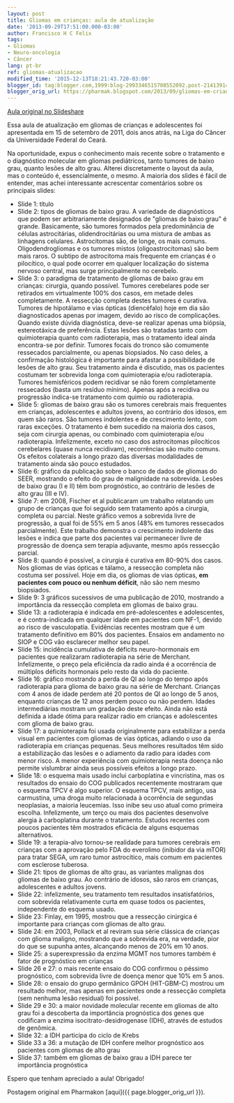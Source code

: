 ```yaml
---
layout: post
title: Gliomas em crianças: aula de atualização
date: '2013-09-29T17:51:00.000-03:00'
author: Francisco H C Felix
tags:
- Gliomas
- Neuro-oncologia
- Câncer
lang: pt-br
ref: gliomas-atualizacao
modified_time: '2015-12-13T18:21:43.720-03:00'
blogger_id: tag:blogger.com,1999:blog-2993346515708552092.post-2141391452734099612
blogger_orig_url: https://pharmak.blogspot.com/2013/09/gliomas-em-criancas-aula-de-atualizacao.html
---
```


[Aula original no Slideshare](https://www.slideshare.net/slideshow/embed_code/26671435)

Essa aula de atualização em gliomas de crianças e adolescentes foi apresentada em 15 de setembro de 2011, dois anos atrás, na Liga do Câncer da Universidade Federal do Ceará.

<!--more-->

Na oportunidade, expus o conhecimento mais recente sobre o tratamento e o diagnóstico molecular em gliomas pediátricos, tanto tumores de baixo grau, quanto lesões de alto grau. Alterei discretamente o layout da aula, mas o conteúdo é, essencialmente, o mesmo. A maioria dos slides é fácil de entender, mas achei interessante acrescentar comentários sobre os principais slides:

* Slide 1: título
* Slide 2: tipos de gliomas de baixo grau. A variedade de diagnósticos que podem ser arbitrariamente designados de "gliomas de baixo grau" é grande. Basicamente, são tumores formados pela predominância de células astrocitárias, olidendrocitárias ou uma mistura de ambas as linhagens celulares. Astrocitomas são, de longe, os mais comuns. Oligodendrogliomas e os tumores mistos (oligoastrocitomas) são bem mais raros. O subtipo de astrocitoma mais frequente em crianças é o pilocítico, o qual pode ocorrer em qualquer localização do sistema nervoso central, mas surge principalmente no cerebelo.
* Slide 3: o paradigma de tratamento de gliomas de baixo grau em crianças: cirurgia, quando possível. Tumores cerebelares pode ser retirados em virtualmente 100% dos casos, em metade deles completamente. A ressecção completa destes tumores é curativa. Tumores de hipotálamo e vias ópticas (diencéfalo) hoje em dia são diagnosticados apenas por imagem, devido ao risco de complicações. Quando existe dúvida diagnóstica, deve-se realizar apenas uma biópsia, estereotáxica de preferência. Estas lesões são tratadas tanto com quimioterapia quanto com radioterapia, mas o tratamento ideal ainda encontra-se por definir. Tumores focais do tronco são comumente ressecados parcialmente, ou apenas biopsiados. No caso deles, a confirmação histológica é importante para afastar a possibilidade de lesões de alto grau. Seu tratamento ainda é discutido, mas os pacientes costumam ter sobrevida longa com quimioterapia e/ou radioterapia. Tumores hemisféricos podem recidivar se não forem completamente ressecados (basta um resíduo mínimo). Apenas após a recidiva ou progressão indica-se tratamento com quimio ou radioterapia.
* Slide 5: gliomas de baixo grau são os tumores cerebrais mais frequentes em crianças, adolescentes e adultos jovens, ao contrário dos idosos, em quem são raros. São tumores indolentes e de crescimento lento, com raras exceções. O tratamento é bem sucedido na maioria dos casos, seja com cirurgia apenas, ou combinado com quimioterapia e/ou radioterapia. Infelizmente, exceto no caso dos astrocitomas pilocíticos cerebelares (quase nunca recidivam), recorrências são muito comuns. Os efeitos colaterais a longo prazo das diversas modalidades de tratamento ainda são pouco estudados.
* Slide 6: gráfico da publicação sobre o banco de dados de gliomas do SEER, mostrando o efeito do grau de malignidade na sobrevida. Lesões de baixo grau (I e II) têm bom prognóstico, ao contrário de lesões de alto grau (III e IV).
* Slide 7: em 2008, Fischer et al publicaram um trabalho relatando um grupo de crianças que foi seguido sem tratamento após a cirurgia, completa ou parcial. Neste gráfico vemos a sobrevida livre de progressão, a qual foi de 55% em 5 anos (48% em tumores ressecados parcialmente). Este trabalho demonstra o crescimento indolente das lesões e indica que parte dos pacientes vai permanecer livre de progressão de doença sem terapia adjuvante, mesmo após ressecção parcial.
* Slide 8: quando é possível, a cirurgia é curativa em 80-90% dos casos. Nos gliomas de vias ópticas e tálamo, a ressecção completa não costuma ser possível. Hoje em dia, os gliomas de vias ópticas, **em pacientes com pouco ou nenhum déficit**, não são nem mesmo biopsiados.
* Slide 9: 3 gráficos sucessivos de uma publicação de 2010, mostrando a importância da ressecção completa em gliomas de baixo grau.
* Slide 13: a radioterapia é indicada em pré-adolescentes e adolescentes, e é contra-indicada em qualquer idade em pacientes com NF-1, devido ao risco de vasculopatia. Evidências recentes mostram que é um tratamento definitivo em 80% dos pacientes. Ensaios em andamento no SIOP e COG vão esclarecer melhor seu papel.
* Slide 15: incidência cumulativa de déficits neuro-hormonais em pacientes que realizaram radioterapia na série de Merchant. Infelizmente, o preço pela eficiência da radio ainda é a ocorrência de múltiplos déficits hormonais pelo resto da vida do paciente.
* Slide 16: gráfico mostrando a perda de QI ao longo do tempo após radioterapia para glioma de baixo grau na série de Merchant. Crianças com 4 anos de idade perdem até 20 pontos de QI ao longo de 5 anos, enquanto crianças de 12 anos perdem pouco ou não perdem. Idades intermediárias mostram um gradação deste efeito. Ainda não está definida a idade ótima para realizar radio em crianças e adolescentes com glioma de baixo grau.
* Slide 17: a quimioterapia foi usada originalmente para estabilizar a perda visual em pacientes com gliomas de vias ópticas, adiando o uso da radioterapia em crianças pequenas. Seus melhores resultados têm sido a estabilização das lesões e o adiamento da radio para idades com menor risco. A menor experiência com quimioterapia nesta doença não permite vislumbrar ainda seus possíveis efeitos a longo prazo.
* Slide 18: o esquema mais usado inclui carboplatina e vincristina, mas os resultados do ensaio do COG publicados recentemente mostraram que o esquema TPCV é algo superior. O esquema TPCV, mais antigo, usa carmustina, uma droga muito relacionada à ocorrência de segundas neoplasias, a maioria leucemias. Isso inibe seu uso atual como primeira escolha. Infelizmente, um terço ou mais dos pacientes desenvolve alergia à carboplatina durante o tratamento. Estudos recentes com poucos pacientes têm mostrados eficácia de alguns esquemas alternativos.
* Slide 19: a terapia-alvo tornou-se realidade para tumores cerebrais em crianças com a aprovação pelo FDA do everolimo (inibidor da via mTOR) para tratar SEGA, um raro tumor astrocítico, mais comum em pacientes com esclerose tuberosa.
* Slide 21: tipos de gliomas de alto grau, as variantes malignas dos gliomas de baixo grau. Ao contrário de idosos, são raros em crianças, adolescentes e adultos jovens.
* Slide 22: infelizmente, seu tratamento tem resultados insatisfatórios, com sobrevida relativamente curta em quase todos os pacientes, independente do esquema usado.
* Slide 23: Finlay, em 1995, mostrou que a ressecção cirúrgica é importante para crianças com gliomas de alto grau.
* Slide 24: em 2003, Pollack et al reviram sua série clássica de crianças com glioma maligno, mostrando que a sobrevida era, na verdade, pior do que se supunha antes, alcançando menos de 20% em 10 anos.
* Slide 25: a superexpressão da enzima MGMT nos tumores também é fator de prognóstico em crianças
* Slide 26 e 27: o mais recente ensaio do COG confirmou o péssimo prognóstico, com sobrevida livre de doença menor que 10% em 5 anos.
* Slide 28: o ensaio do grupo germânico GPOH (HIT-GBM-C) mostrou um resultado melhor, mas apenas em pacientes onde a ressecção completa (sem nenhuma lesão residual) foi possível.
* Slide 29 e 30: a maior novidade molecular recente em gliomas de alto grau foi a descoberta da importância prognóstica dos genes que codificam a enzima isocitrato-desidrogenase (IDH), através de estudos de genômica.
* Slide 32: a IDH participa do ciclo de Krebs
* Slide 33 a 36: a mutação de IDH confere melhor prognóstico aos pacientes com gliomas de alto grau
* Slide 37: também em gliomas de baixo grau a IDH parece ter importância prognóstica

Espero que tenham apreciado a aula! Obrigado!

Postagem original em Pharmakon [aqui]({{ page.blogger_orig_url }}).
